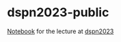# dspn2023-public

[Notebook](https://somiya-lab.github.io/dspn2023-public/dspn_gw_ja.html) for the lecture at [dspn2023](https://dspn.phys.sci.titech.ac.jp/)
